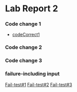 # Lab Report 2

### Code change 1
* [codeCorrect1](https://github.com/BellaL6/markdown-parser/commit/93e796c86f056da9ca8591185452ccf0892df525)
### Code change 2

### Code change 3


### failure-including input

[Fail-test#1](https://github.com/BellaL6/markdown-parser/blob/main/fail-test1.md)
[Fail-test#2](https://github.com/BellaL6/markdown-parser/blob/main/fail-test2.md)
[Fail-test#3](https://github.com/BellaL6/markdown-parser/blob/main/fail-test3.md)
